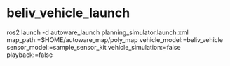 # beliv_vehicle_launch
ros2 launch -d autoware_launch planning_simulator.launch.xml map_path:=$HOME/autoware_map/poly_map vehicle_model:=beliv_vehicle sensor_model:=sample_sensor_kit vehicle_simulation:=false playback:=false
